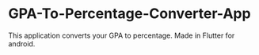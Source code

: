 # GPA-To-Percentage-Converter-App
This application converts your GPA to percentage. Made in Flutter for android.
